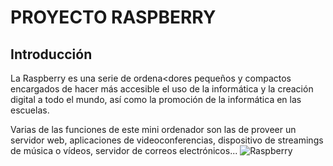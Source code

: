 # PROYECTO RASPBERRY
## Introducción
La Raspberry es una serie de ordena<dores pequeños y compactos encargados de hacer más accesible el uso de la informática y la creación digital a todo el mundo, así como la promoción de la informática en las escuelas.

Varias de las funciones de este mini ordenador son las de proveer un servidor web, aplicaciones de videoconferencias, dispositivo de streamings de música o vídeos, servidor de correos electrónicos...
![Raspberry](https://upload.wikimedia.org/wikipedia/commons/f/f1/Raspberry_Pi_4_Model_B_-_Side.jpg)
